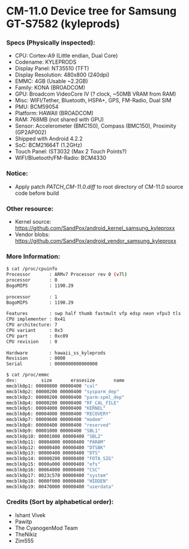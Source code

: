 # CM-11.0 Device tree for Samsung GT-S7582 (kyleprods)

### Specs (Physically inspected):
  - CPU: Cortex-A9 (Little endian, Dual Core)
  - Codename: KYLEPRODS
  - Display Panel: NT35510 (TFT)
  - Display Resolution: 480x800 (240dpi)
  - EMMC: 4GB (Usable ~2.2GB)
  - Family: KONA (BROADCOM)
  - GPU: Broadcom VideoCore IV (? clock, ~50MB VRAM from RAM)
  - Misc: WIFI/Tether, Bluetooth, HSPA+, GPS, FM-Radio, Dual SIM
  - PMU: BCM59054
  - Platform: HAWAII (BROADCOM)
  - RAM: 768MB (not shared with GPU)
  - Sensor: Accelerometer (BMC150), Compass (BMC150), Proximity (GP2AP002)
  - Shipped with Android 4.2.2
  - SoC: BCM21664T (1.2GHz)
  - Touch Panel: IST3032 (Max 2 Touch Points?)
  - WIFI/Bluetooth/FM-Radio: BCM4330

### Notice:
  - Apply patch *PATCH_CM-11.0.diff* to root directory of CM-11.0 source code before build

### Other resource:
  - Kernel source: https://github.com/SandPox/android_kernel_samsung_kyleproxx
  - Vendor blobs: https://github.com/SandPox/android_vendor_samsung_kyleproxx

### More Information:
```sh
$ cat /proc/cpuinfo
Processor       : ARMv7 Processor rev 0 (v7l)                    
processor       : 0                                              
BogoMIPS        : 1190.29                                        
                                                                 
processor       : 1                                              
BogoMIPS        : 1190.29                                        
                                                                 
Features        : swp half thumb fastmult vfp edsp neon vfpv3 tls
CPU implementer : 0x41                                           
CPU architecture: 7                                              
CPU variant     : 0x3                                            
CPU part        : 0xc09                                          
CPU revision    : 0                                              
                                                                 
Hardware        : hawaii_ss_kyleprods                            
Revision        : 0000                                           
Serial          : 0000000000000000                               
```

```sh
$ cat /proc/emmc
dev:         size       erasesize       name
mmcblk0p1: 00000800 00000400 "cal"
mmcblk0p2: 00000200 00000400 "sysparm_dep"
mmcblk0p3: 00000200 00000400 "parm-spml_dep"
mmcblk0p4: 00000200 00000400 "RF_CAL_FILE"
mmcblk0p5: 00004000 00000400 "KERNEL"
mmcblk0p6: 00004000 00000400 "RECOVERY"
mmcblk0p7: 00009600 00000400 "modem"
mmcblk0p8: 00000400 00000400 "reserved"
mmcblk0p9: 00001000 00000400 "SBL1"
mmcblk0p10: 00001000 00000400 "SBL2"
mmcblk0p11: 00004000 00000400 "PARAM"
mmcblk0p12: 00000400 00000400 "DTSBK"
mmcblk0p13: 00000400 00000400 "DTS"
mmcblk0p14: 00000200 00000400 "FOTA_SIG"
mmcblk0p15: 0000a000 00000400 "efs"
mmcblk0p16: 00064000 00000400 "CSC"
mmcblk0p17: 0023c570 00000400 "system"
mmcblk0p18: 0000f000 00000400 "HIDDEN"
mmcblk0p19: 00470000 00000400 "userdata"
```

### Credits (Sort by alphabetical order):
  - Ishant Vivek
  - Pawitp
  - The CyanogenMod Team
  - TheNikiz
  - Zim555
